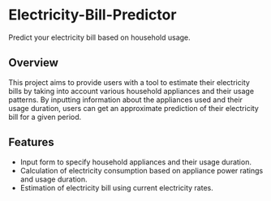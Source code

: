 # Electricity-Bill-Predictor

Predict your electricity bill based on household usage.

## Overview

This project aims to provide users with a tool to estimate their electricity bills by taking into account various household appliances and their usage patterns. By inputting information about the appliances used and their usage duration, users can get an approximate prediction of their electricity bill for a given period.

## Features

- Input form to specify household appliances and their usage duration.
- Calculation of electricity consumption based on appliance power ratings and usage duration.
- Estimation of electricity bill using current electricity rates.
